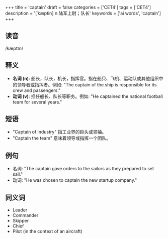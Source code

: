 +++
title = 'captain'
draft = false
categories = ['CET4']
tags = ['CET4']
description = '[ˈkæptin] n.陆军上尉；队长'
keywords = ['ai words', 'captain']
+++

## 读音
/kæptɪn/

## 释义
- **名词 (n)**: 船长，队长，机长，指挥官。指在船只、飞机、运动队或其他组织中的领导者或指挥者。例如: "The captain of the ship is responsible for its crew and passengers."
- **动词 (v)**: 担任船长、队长等职务。例如: "He captained the national football team for several years."

## 短语
- "Captain of industry" 指工业界的巨头或领袖。
- "Captain the team" 意味着领导或指挥一个团队。

## 例句
- 名词: "The captain gave orders to the sailors as they prepared to set sail."
- 动词: "He was chosen to captain the new startup company."

## 同义词
- Leader
- Commander
- Skipper
- Chief
- Pilot (in the context of an aircraft)
